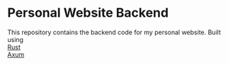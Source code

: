 # Personal Website Backend

This repository contains the backend code for my personal website. 
Built using  
  [Rust](https://www.rust-lang.org/)  
  [Axum](https://github.com/tokio-rs/axum)  

